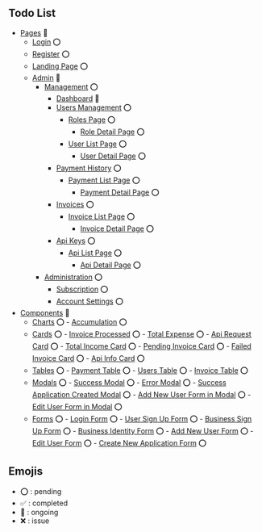 
## Todo List


-   [Pages]($emojis)  🔁 
    -   [Login](#emojis)  ⭕️
    -   [Register](#emojis)  ⭕️
    -   [Landing Page](#emojis)  ⭕️
    -   [Admin]($emojis) 🔁 
        -   [Management](#emojis)  ⭕️
            -   [Dashboard](#emojis)  🔁 
            -   [Users Management](#emojis)  ⭕️
                -   [Roles Page](#emojis)  ⭕️
                    -   [Role Detail Page](#emojis)  ⭕️
                -   [User List Page](#emojis)  ⭕️
                    -   [User Detail Page](#emojis)  ⭕️
            -   [Payment History](#emojis)  ⭕️
                -   [Payment List Page](#emojis)  ⭕️
                    -   [Payment Detail Page](#emojis)  ⭕️
            -   [Invoices](#emojis)  ⭕️
                -   [Invoice List Page](#emojis)  ⭕️
                    -   [Invoice Detail Page](#emojis)  ⭕️
            -   [Api Keys](#emojis)  ⭕️
                -   [Api List Page](#emojis)  ⭕️
                    -   [Api Detail Page](#emojis)  ⭕️
        -   [Administration](#emojis)  ⭕️
            -   [Subscription](#emojis)  ⭕️
            -   [Account Settings](#emojis)  ⭕️
-   [Components]($emojis)  🔁 
    -   [Charts]($emojis)  ⭕️
            -   [Accumulation](#emojis)  ⭕️
    -   [Cards]($emojis)  ⭕️
            -   [Invoice Processed](#emojis)  ⭕️
            -   [Total Expense](#emojis)  ⭕️
            -   [Api Request Card](#emojis)  ⭕️
            -   [Total Income Card](#emojis)  ⭕️
            -   [Pending Invoice Card](#emojis)  ⭕️
            -   [Failed Invoice Card](#emojis)  ⭕️
            -   [Api Info Card](#emojis)  ⭕️
    -   [Tables]($emojis)  ⭕️
            -   [Payment Table](#emojis)  ⭕️
            -   [Users Table](#emojis)  ⭕️
            -   [Invoice Table](#emojis)  ⭕️
    -   [Modals]($emojis)  ⭕️
            -   [Success Modal](#emojis)  ⭕️
            -   [Error Modal](#emojis)  ⭕️
            -   [Success Application Created Modal](#emojis)  ⭕️
            -   [Add New User Form in Modal](#emojis)  ⭕️
            -   [Edit User Form in Modal](#emojis)  ⭕️
    -   [Forms]($emojis)  ⭕️
            -   [Login Form](#emojis)  ⭕️
            -   [User Sign Up Form](#emojis)  ⭕️
            -   [Business Sign Up Form](#emojis)  ⭕️
            -   [Business Identity Form](#emojis)  ⭕️
            -   [Add New User Form](#emojis)  ⭕️
            -   [Edit User Form](#emojis)  ⭕️
            -   [Create New Application Form](#emojis)  ⭕️


## Emojis

-   ⭕️ : pending
-   ✅ : completed
-   🔁 : ongoing
-   ❌ : issue

